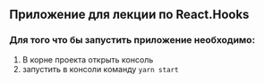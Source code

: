 ## Приложение для лекции по React.Hooks

### Для того что бы запустить приложение необходимо:

 1. В корне проекта открыть консоль
 2. запустить в консоли команду `yarn start` 
